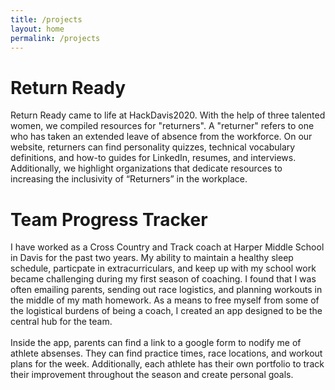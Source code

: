 ```yaml
---
title: /projects
layout: home
permalink: /projects
---
```


# Return Ready
Return Ready came to life at HackDavis2020. With the help of three talented women, we compiled resources for "returners". A "returner" refers to one who has taken an extended leave of absence from the workforce. On our website, returners can find personality quizzes, technical vocabulary definitions, and how-to guides for LinkedIn, resumes, and interviews. Additionally, we highlight organizations that dedicate resources to increasing the inclusivity of “Returners” in the workplace.

# Team Progress Tracker
I have worked as a Cross Country and Track coach at Harper Middle School in Davis for the past two years. My ability to maintain a healthy sleep schedule, particpate in extracurriculars, and keep up with my school work became challenging during my first season of coaching. I found that I was often emailing parents, sending out race logistics, and planning workouts in the middle of my math homework. As a means to free myself from some of the logistical burdens of being a coach, I created an app designed to be the central hub for the team.<br>
<br>
Inside the app, parents can find a link to a google form to nodify me of athlete absenses. They can find practice times, race locations, and workout plans for the week. Additionally, each athlete has their own portfolio to track their improvement throughout the season and create personal goals.
